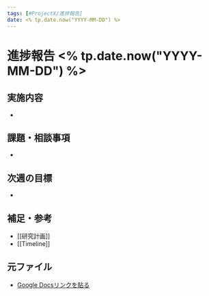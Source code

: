 ```yaml
---
tags: [#ProjectX/進捗報告]
date: <% tp.date.now("YYYY-MM-DD") %>
---
```


# 進捗報告 <% tp.date.now("YYYY-MM-DD") %>

## 実施内容
- 

## 課題・相談事項
- 

## 次週の目標
- 

## 補足・参考
- [[研究計画]]
- [[Timeline]]

## 元ファイル
- [Google Docsリンクを貼る](https://)
